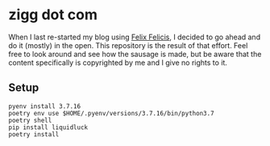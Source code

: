 # zigg dot com

When I last re-started my blog using [Felix
Felicis](https://liquidluck.readthedocs.org/en/latest/start.html), I
decided to go ahead and do it (mostly) in the open. This repository
is the result of that effort. Feel free to look around and see how
the sausage is made, but be aware that the content specifically is
copyrighted by me and I give no rights to it.

## Setup

```
pyenv install 3.7.16
poetry env use $HOME/.pyenv/versions/3.7.16/bin/python3.7
poetry shell
pip install liquidluck
poetry install
```

